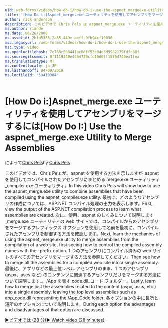 ```yaml
---
uid: web-forms/videos/how-do-i/how-do-i-use-the-aspnet_mergeexe-utility-to-merge-assemblies
title: '[How Do i:]Aspnet_merge.exe ユーティリティを使用してアセンブリをマージ |Microsoft Docs'
author: rick-anderson
description: このビデオで Chris Pels は aspnet_merge.exe ユーティリティを使用して、aspnet_compiler.exe ユーティリティを使用してコンパイルされたアセンブリを結合する方法を紹介しています.
ms.author: riande
ms.date: 06/26/2008
ms.assetid: 2bfd5353-2a35-449e-aeff-0fb94cf10030
msc.legacyurl: /web-forms/videos/how-do-i/how-do-i-use-the-aspnet_mergeexe-utility-to-merge-assemblies
msc.type: video
ms.openlocfilehash: 7e768c508441bc08ff53c04e3d9982179fdfc88f
ms.sourcegitcommit: 0f1119340e4464720cfd16d0ff15764746ea1fea
ms.translationtype: MT
ms.contentlocale: ja-JP
ms.lasthandoff: 04/09/2019
ms.locfileid: "59410384"
---
```

# <a name="how-do-i-use-the-aspnetmergeexe-utility-to-merge-assemblies"></a><span data-ttu-id="589f7-103">[How Do i:]Aspnet_merge.exe ユーティリティを使用してアセンブリをマージするには</span><span class="sxs-lookup"><span data-stu-id="589f7-103">[How Do I:] Use the aspnet_merge.exe Utility to Merge Assemblies</span></span>

<span data-ttu-id="589f7-104">によって[Chris Pels](https://twitter.com/chrispels)</span><span class="sxs-lookup"><span data-stu-id="589f7-104">by [Chris Pels](https://twitter.com/chrispels)</span></span>

<span data-ttu-id="589f7-105">このビデオでは、Chris Pels が、aspnet を使用する方法を示しますが\_aspnet を使用してコンパイルされたアセンブリにまとめる merge.exe ユーティリティ\_compiler.exe ユーティリティ。</span><span class="sxs-lookup"><span data-stu-id="589f7-105">In this video Chris Pels will show how to use the aspnet\_merge.exe utility to combine assemblies that have been compiled using the aspnet\_compiler.exe utility.</span></span> <span data-ttu-id="589f7-106">最初に、どのようなアセンブリの作成については、ASP.NET コンパイル処理の出力を表示します。</span><span class="sxs-lookup"><span data-stu-id="589f7-106">First, view the output of the ASP.NET compilation process to learn what assemblies are created.</span></span> <span data-ttu-id="589f7-107">次に、使用、aspnet のしくみについて説明します\_merge.exe ユーティリティの web サイトでは、コンパイルからのアセンブリをマージするプレフィックス オプションを使用して名前を最初に、コンパイルされたアセンブリを制御する方法を確認します。</span><span class="sxs-lookup"><span data-stu-id="589f7-107">Next, learn the mechanics of using the aspnet\_merge.exe utility to merge assemblies from the compilation of a web site, first seeing how to control the compiled assembly names with the –prefix option.</span></span> <span data-ttu-id="589f7-108">1 つのアセンブリにコンパイル済みの web サイトのすべてのアセンブリをマージする方法を参照してください。</span><span class="sxs-lookup"><span data-stu-id="589f7-108">Then see how to merge all the assemblies for a compiled web site into a single assembly.</span></span> <span data-ttu-id="589f7-109">最後に、アプリなどの最上位レベル アセンブリのまま、1 つのアセンブリ (aspx、ascs など) のコンテンツに関連するアセンブリだけをマージする方法について説明します\_、/App を表す code.dll\_コード フォルダー。</span><span class="sxs-lookup"><span data-stu-id="589f7-109">Lastly, learn how to merge just the assemblies related to the content (aspx, ascs, etc.) into a single assembly, leaving the top level assemblies such as app\_code.dll representing the /App\_Code folder.</span></span> <span data-ttu-id="589f7-110">各オプションの中に長所と短所のオプションについて説明します。</span><span class="sxs-lookup"><span data-stu-id="589f7-110">During each option the advantages and disadvantages of that option are discussed.</span></span>

[<span data-ttu-id="589f7-111">&#9654;ビデオでは (28 分)</span><span class="sxs-lookup"><span data-stu-id="589f7-111">&#9654; Watch video (28 minutes)</span></span>](https://channel9.msdn.com/Blogs/ASP-NET-Site-Videos/how-do-i-use-the-aspnet_mergeexe-utility-to-merge-assemblies)
